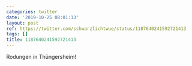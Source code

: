 ```yaml
---
categories: twitter
date: '2019-10-25 08:01:13'
layout: post
ref: https://twitter.com/schwarzlichtwue/status/1187640241592721413
tags: []
title: 1187640241592721413
---
```

Rodungen in Thüngersheim! 